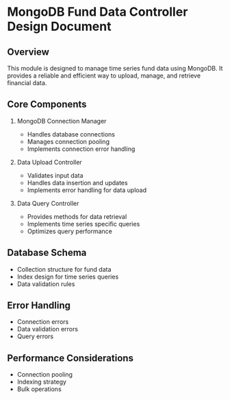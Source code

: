 # MongoDB Fund Data Controller Design Document

## Overview
This module is designed to manage time series fund data using MongoDB. It provides a reliable and efficient way to upload, manage, and retrieve financial data.

## Core Components
1. MongoDB Connection Manager
   - Handles database connections
   - Manages connection pooling
   - Implements connection error handling

2. Data Upload Controller
   - Validates input data
   - Handles data insertion and updates
   - Implements error handling for data upload

3. Data Query Controller
   - Provides methods for data retrieval
   - Implements time series specific queries
   - Optimizes query performance

## Database Schema
- Collection structure for fund data
- Index design for time series queries
- Data validation rules

## Error Handling
- Connection errors
- Data validation errors
- Query errors

## Performance Considerations
- Connection pooling
- Indexing strategy
- Bulk operations
